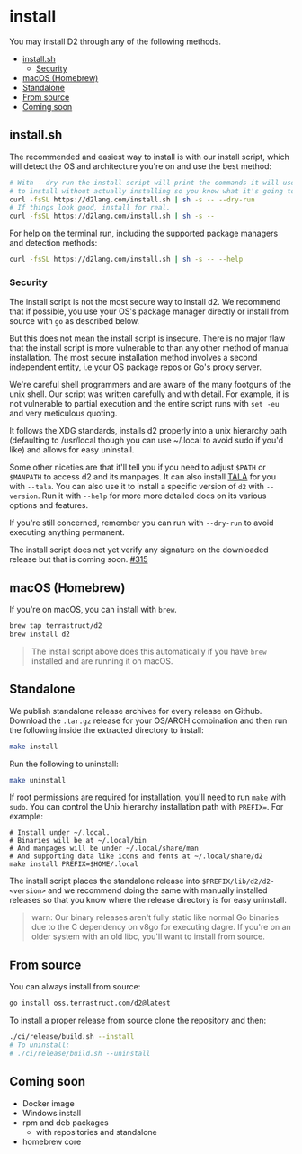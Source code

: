 # install

You may install D2 through any of the following methods.

<!-- toc -->
- <a href="#installsh" id="toc-installsh">install.sh</a>
  - <a href="#security" id="toc-security">Security</a>
- <a href="#macos-homebrew" id="toc-macos-homebrew">macOS (Homebrew)</a>
- <a href="#standalone" id="toc-standalone">Standalone</a>
- <a href="#from-source" id="toc-from-source">From source</a>
- <a href="#coming-soon" id="toc-coming-soon">Coming soon</a>

## install.sh

The recommended and easiest way to install is with our install script, which will detect
the OS and architecture you're on and use the best method:

```sh
# With --dry-run the install script will print the commands it will use
# to install without actually installing so you know what it's going to do.
curl -fsSL https://d2lang.com/install.sh | sh -s -- --dry-run
# If things look good, install for real.
curl -fsSL https://d2lang.com/install.sh | sh -s --
```

For help on the terminal run, including the supported package managers and detection
methods:

```sh
curl -fsSL https://d2lang.com/install.sh | sh -s -- --help
```

### Security

The install script is not the most secure way to install d2. We recommend that if
possible, you use your OS's package manager directly or install from source with `go` as
described below.

But this does not mean the install script is insecure. There is no major flaw that
the install script is more vulnerable to than any other method of manual installation.
The most secure installation method involves a second independent entity, i.e your OS
package repos or Go's proxy server.

We're careful shell programmers and are aware of the many footguns of the unix shell. Our
script was written carefully and with detail. For example, it is not vulnerable to partial
execution and the entire script runs with `set -eu` and very meticulous quoting.

It follows the XDG standards, installs d2 properly into a unix hierarchy path (defaulting
to /usr/local though you can use ~/.local to avoid sudo if you'd like) and allows for easy
uninstall.

Some other niceties are that it'll tell you if you need to adjust `$PATH` or `$MANPATH` to
access d2 and its manpages. It can also install
[TALA](https://github.com/terrastruct/tala) for you with `--tala`. You can also use it to
install a specific version of `d2` with `--version`. Run it with `--help` for more more
detailed docs on its various options and features.

If you're still concerned, remember you can run with `--dry-run` to avoid executing
anything permanent.

The install script does not yet verify any signature on the downloaded release
but that is coming soon. [#315](https://github.com/terrastruct/d2/issues/315)

## macOS (Homebrew)

If you're on macOS, you can install with `brew`.

```sh
brew tap terrastruct/d2
brew install d2
```

> The install script above does this automatically if you have `brew` installed and
> are running it on macOS.

## Standalone

We publish standalone release archives for every release on Github.
Download the `.tar.gz` release for your OS/ARCH combination and then run the following
inside the extracted directory to install:

```sh
make install
```

Run the following to uninstall:

```sh
make uninstall
```

If root permissions are required for installation, you'll need to run `make` with `sudo`.
You can control the Unix hierarchy installation path with `PREFIX=`. For example:

```
# Install under ~/.local.
# Binaries will be at ~/.local/bin
# And manpages will be under ~/.local/share/man
# And supporting data like icons and fonts at ~/.local/share/d2
make install PREFIX=$HOME/.local
```

The install script places the standalone release into `$PREFIX/lib/d2/d2-<version>`
and we recommend doing the same with manually installed releases so that you
know where the release directory is for easy uninstall.

> warn: Our binary releases aren't fully static like normal Go binaries due to the C
> dependency on v8go for executing dagre. If you're on an older system with an old
> libc, you'll want to install from source.

## From source

You can always install from source:

```sh
go install oss.terrastruct.com/d2@latest
```

To install a proper release from source clone the repository and then:

```sh
./ci/release/build.sh --install
# To uninstall:
# ./ci/release/build.sh --uninstall
```

## Coming soon

- Docker image
- Windows install
- rpm and deb packages
    - with repositories and standalone
- homebrew core
